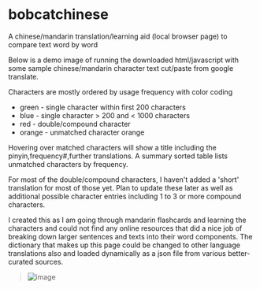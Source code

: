 # bobcatchinese
A chinese/mandarin translation/learning aid (local browser page) to compare text word by word

Below is a demo image of running the downloaded html/javascript with some sample chinese/mandarin character text cut/paste from google translate.

Characters are mostly ordered by usage frequency with color coding
 * green - single character within first 200 characters
 * blue - single character > 200 and < 1000 characters
 * red - double/compound character
 * orange - unmatched character orange

Hovering over matched characters will show a title including the pinyin,frequency#,further translations. A summary sorted table lists unmatched characters by frequency.

For most of the double/compound characters, I haven't added a 'short' translation for most of those yet. Plan to update these later as well as additional possible character entries including 1 to 3 or more compound characters.

I created this as I am going through mandarin flashcards and learning the characters and could not find any online resources that did a nice job of breaking down larger sentences and texts into their word components. The dictionary that makes up this page could be changed to other language translations also and loaded dynamically as a json file from various better-curated sources.

> ![image](https://drive.google.com/uc?export=view&id=1DQunnnymBCthqC1A53PEAuwfcPecp4Sf "Demo translation")
> 

